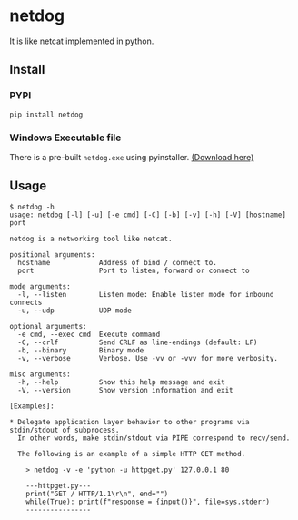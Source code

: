 # netdog
It is like netcat implemented in python.

## Install 

### PYPI
```
pip install netdog
```

### Windows Executable file 
There is a pre-built `netdog.exe` using pyinstaller. [(Download here)](https://github.com/vz-shark/netdog/tree/main/dist_exe)

## Usage

```
$ netdog -h
usage: netdog [-l] [-u] [-e cmd] [-C] [-b] [-v] [-h] [-V] [hostname] port

netdog is a networking tool like netcat.

positional arguments:
  hostname            Address of bind / connect to.
  port                Port to listen, forward or connect to

mode arguments:
  -l, --listen        Listen mode: Enable listen mode for inbound connects
  -u, --udp           UDP mode

optional arguments:
  -e cmd, --exec cmd  Execute command
  -C, --crlf          Send CRLF as line-endings (default: LF)
  -b, --binary        Binary mode
  -v, --verbose       Verbose. Use -vv or -vvv for more verbosity.

misc arguments:
  -h, --help          Show this help message and exit
  -V, --version       Show version information and exit

[Examples]:

* Delegate application layer behavior to other programs via stdin/stdout of subprocess.
  In other words, make stdin/stdout via PIPE correspond to recv/send.

  The following is an example of a simple HTTP GET method.

    > netdog -v -e 'python -u httpget.py' 127.0.0.1 80

    ---httpget.py---
    print("GET / HTTP/1.1\r\n", end="")
    while(True): print(f"response = {input()}", file=sys.stderr)
    ----------------

```